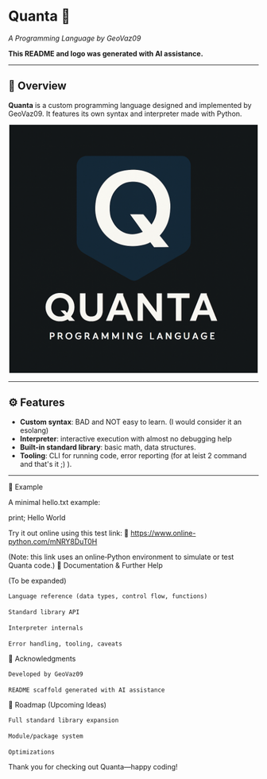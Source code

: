 # Quanta 🚀  
*A Programming Language by GeoVaz09*  

**This README and logo was generated with AI assistance.**

---

## 🧩 Overview  
**Quanta** is a custom programming language designed and implemented by GeoVaz09. It features its own syntax and interpreter made with Python. 
<p align="center">
  <img src="Quanta/assets/quanta-logo.png" alt="Quanta Logo" width="500"/>
</p>

---

## ⚙️ Features  
- **Custom syntax**: BAD and NOT easy to learn. (I would consider it an esolang)
- **Interpreter**: interactive execution with almost no debugging help  
- **Built-in standard library**: basic math, data structures.  
- **Tooling**: CLI for running code, error reporting (for at leist 2 command and that's it ;)  ).

---

🧪 Example

A minimal hello.txt example:

print; Hello World

Try it out online using this test link:
🔗 https://www.online-python.com/mNRY8DuT0H

(Note: this link uses an online‑Python environment to simulate or test Quanta code.)
💬 Documentation & Further Help

(To be expanded)

    Language reference (data types, control flow, functions)

    Standard library API

    Interpreter internals

    Error handling, tooling, caveats

📣 Acknowledgments

    Developed by GeoVaz09

    README scaffold generated with AI assistance

📌 Roadmap (Upcoming Ideas)

    Full standard library expansion

    Module/package system

    Optimizations

Thank you for checking out Quanta—happy coding!
